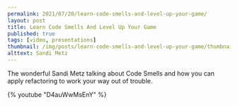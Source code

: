 ```yaml
---
permalink: 2021/07/20/learn-code-smells-and-level-up-your-game/
layout: post
title: Learn Code Smells And Level Up Your Game
published: true
tags: [video, presentations]
thumbnail: /img/posts/learn-code-smells-and-level-up-your-game/thumbnail-420x255.webp
alttext: Sandi Metz
---
```


The wonderful Sandi Metz talking about Code Smells and how you can apply refactoring to work your way out of trouble.

{% youtube "D4auWwMsEnY" %}
